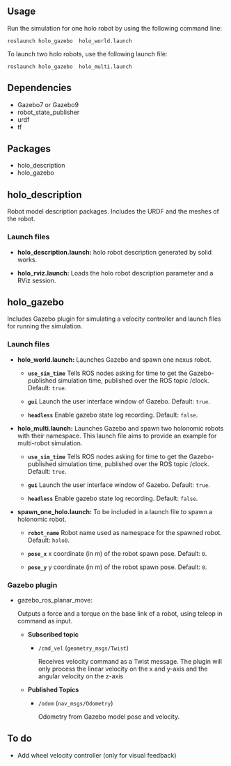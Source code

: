 ## Usage
Run the simulation for one holo robot by using the following command line:

`roslaunch holo_gazebo  holo_world.launch `

To launch two holo robots, use the following launch file:

`roslaunch holo_gazebo  holo_multi.launch `

## Dependencies
* Gazebo7 or Gazebo9
* robot_state_publisher
* urdf
* tf

## Packages
* holo_description
* holo_gazebo

## holo_description
  Robot model description packages. Includes the URDF and the meshes of the robot.
  
### Launch files
* **holo_description.launch:** holo robot description generated by solid works.

* **holo_rviz.launch:** Loads the holo robot description parameter and a RViz session.

## holo_gazebo
  Includes Gazebo plugin for simulating a velocity controller and launch files for running the simulation.
  
### Launch files
* **holo_world.launch:** Launches Gazebo and spawn one nexus robot.

     - **`use_sim_time`** Tells ROS nodes asking for time to get the Gazebo-published simulation time, published over the ROS topic /clock. Default: `true`.
     
     - **`gui`** Launch the user interface window of Gazebo. Default: `true`.
     
     - **`headless`** Enable gazebo state log recording. Default: `false`.

* **holo_multi.launch:** Launches Gazebo and spawn two holonomic robots with their namespace. This launch file aims to provide an example for multi-robot simulation.

     - **`use_sim_time`** Tells ROS nodes asking for time to get the Gazebo-published simulation time, published over the ROS topic /clock. Default: `true`.
     
     - **`gui`** Launch the user interface window of Gazebo. Default: `true`.
     
     - **`headless`** Enable gazebo state log recording. Default: `false`.


* **spawn_one_holo.launch:** To be included in a launch file to spawn a holonomic robot.

     - **`robot_name`** Robot name used as namespace for the spawned robot. Default: `holo0`.
     
     - **`pose_x`** x coordinate (in m) of the robot spawn pose. Default: `0`.
     
     - **`pose_y`** y coordinate (in m) of the robot spawn pose. Default: `0`.


### Gazebo plugin
* gazebo_ros_planar_move:

  Outputs a force and a torque on the base link of a robot, using teleop in command as input. 
	* **Subscribed topic**
		* `/cmd_vel` (`geometry_msgs/Twist`)

		  Receives velocity command as a Twist message. The plugin will only process the linear velocity on the x and y-axis and the angular velocity on the z-axis

	* **Published Topics**
		 * `/odom` (`nav_msgs/Odometry`)
		
	  	  	Odometry from Gazebo model pose and velocity.

## To do
* Add wheel velocity controller (only for visual feedback)
